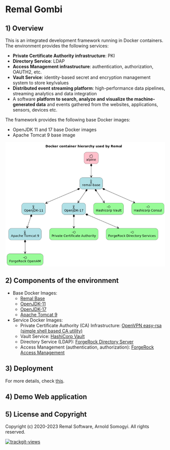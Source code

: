 # Remal Gombi

## 1) Overview
This is an integrated development framework running in Docker containers.
The environment provides the following services:
- **Private Certificate Authority infrastructure**: PKI
- **Directory Service**: LDAP
- **Access Management infrastructure**: authentication, authorization, OAUTH2, etc.
- **Vault Service**: identity-based secret and encryption management system to store key/values
- **Distributed event streaming platform**: high-performance data pipelines, streaming analytics and data integration
- A software **platform to search, analyze and visualize the machine-generated data** and events gathered from the websites, applications, sensors, devices etc.

The framework provides the following base Docker images:
- OpenJDK 11 and 17 base Docker images
- Apache Tomcat 9 base image

![docker image hierarchy](docs/uml/docker/docker-image-hierarchy.png)

## 2) Components of the environment
* Base Docker Images:
  * [Remal Base](docker/base/base)
  * [OpenJDK-11](docker/core/openjdk-11)
  * [OpenJDK-17](docker/core/openjdk-17)
  * [Apache Tomcat 9](docker/infrastructure/tomcat-9)
* Service Docker Images:
  * Private Certificate Authority (CA) Infrastructure: [OpenVPN easy-rsa (simple shell based CA utility)](docker/infrastructure/easy-rsa-pki)
  * Vault Service: [HashiCorp Vault](docker/infrastructure/hcp-vault)
  * Directory Service (LDAP): [ForgeRock Directory Server](docker/infrastructure/forgerock-ds)
  * Access Management (authentication, authorization): [ForgeRock Access Management](docker/infrastructure/forgerock-am)

## 3) Deployment 
For more details, check [this](docker/README.md).

## 4) Demo Web application

## 5) License and Copyright
Copyright (c) 2020-2023 Remal Software, Arnold Somogyi. All rights reserved.

<a href="https://trackgit.com">
  <img src="https://us-central1-trackgit-analytics.cloudfunctions.net/token/ping/lcfhkdub7k2lpj33n2cl" alt="trackgit-views" />
</a>
